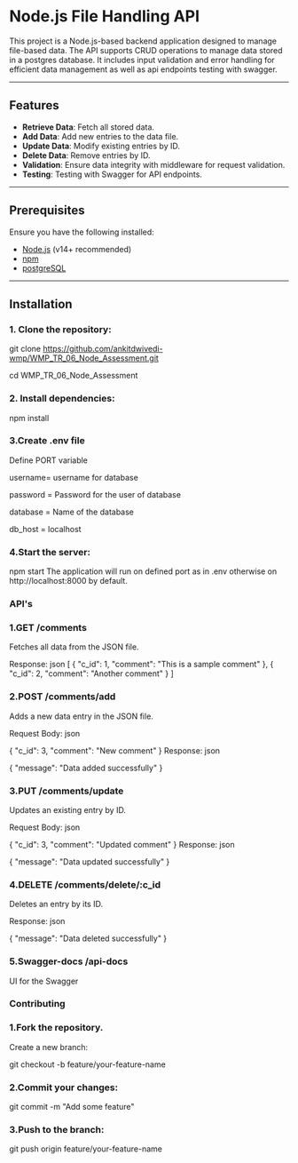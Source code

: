 # Node.js File Handling API

This project is a Node.js-based backend application designed to manage file-based data. The API supports CRUD operations to manage data stored in a postgres database. It includes input validation and error handling for efficient data management as well as api endpoints testing with swagger.

---

## Features

- **Retrieve Data**: Fetch all stored data.
- **Add Data**: Add new entries to the data file.
- **Update Data**: Modify existing entries by ID.
- **Delete Data**: Remove entries by ID.
- **Validation**: Ensure data integrity with middleware for request validation.
- **Testing**: Testing with Swagger for API endpoints.

---

## Prerequisites

Ensure you have the following installed:

- [Node.js](https://nodejs.org/) (v14+ recommended)
- [npm](https://www.npmjs.com/)
- [postgreSQL](https://www.postgresql.org/download/)

---

## Installation

### 1. Clone the repository:

git clone https://github.com/ankitdwivedi-wmp/WMP_TR_06_Node_Assessment.git

cd WMP_TR_06_Node_Assessment

### 2. Install dependencies:

npm install

### 3.Create .env file
Define PORT variable

username= username for database

password = Password for the user of database

database = Name of the database

db_host = localhost

### 4.Start the server:

npm start
The application will run on defined port as in .env otherwise on http://localhost:8000 by default.

### API's
### 1.GET /comments
Fetches all data from the JSON file.

Response:
json
[
  { "c_id": 1, "comment": "This is a sample comment" },
  { "c_id": 2, "comment": "Another comment" }
]
### 2.POST /comments/add
Adds a new data entry in the JSON file.

Request Body:
json

{ "c_id": 3, "comment": "New comment" }
Response:
json

{ "message": "Data added successfully" }
### 3.PUT /comments/update
Updates an existing entry by ID.

Request Body:
json

{ "c_id": 3, "comment": "Updated comment" }
Response:
json

{ "message": "Data updated successfully" }
### 4.DELETE /comments/delete/:c_id
Deletes an entry by its ID.

Response:
json

{ "message": "Data deleted successfully" }
### 5.Swagger-docs /api-docs
UI for the Swagger



### Contributing
### 1.Fork the repository.
Create a new branch:

git checkout -b feature/your-feature-name
### 2.Commit your changes:

git commit -m "Add some feature"
### 3.Push to the branch:

git push origin feature/your-feature-name
